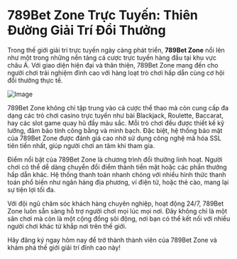 # 789Bet Zone Trực Tuyến: Thiên Đường Giải Trí Đổi Thưởng

Trong thế giới giải trí trực tuyến ngày càng phát triển, **789Bet Zone** nổi lên như một trong những nền tảng cá cược trực tuyến hàng đầu tại khu vực châu Á. Với giao diện hiện đại và thân thiện, 789Bet Zone mang đến cho người chơi trải nghiệm đỉnh cao với hàng loạt trò chơi hấp dẫn cùng cơ hội đổi thưởng thực tế.

![Image](https://github.com/user-attachments/assets/bd51ea9f-0666-407b-a7a7-98ead6de688c)

789Bet Zone không chỉ tập trung vào cá cược thể thao mà còn cung cấp đa dạng các trò chơi casino trực tuyến như bài Blackjack, Roulette, Baccarat, hay các slot game quay hũ đầy màu sắc. Mỗi trò chơi đều được thiết kế kỹ lưỡng, đảm bảo tính công bằng và minh bạch. Đặc biệt, hệ thống bảo mật của 789Bet Zone được đánh giá cao nhờ sử dụng công nghệ mã hóa SSL tiên tiến nhất, giúp người chơi an tâm khi tham gia.

Điểm nổi bật của 789Bet Zone là chương trình đổi thưởng linh hoạt. Người chơi có thể dễ dàng chuyển đổi điểm thành tiền mặt hoặc các phần thưởng hấp dẫn khác. Hệ thống thanh toán nhanh chóng với nhiều hình thức thanh toán phổ biến như ngân hàng địa phương, ví điện tử, hoặc thẻ cào, mang lại sự tiện lợi tối đa.

Với đội ngũ chăm sóc khách hàng chuyên nghiệp, hoạt động 24/7, 789Bet Zone luôn sẵn sàng hỗ trợ người chơi mọi lúc mọi nơi. Đây không chỉ là một sân chơi mà còn là một cộng đồng sôi động, nơi bạn có thể kết nối với nhiều người chơi khác từ khắp nơi trên thế giới.

Hãy đăng ký ngay hôm nay để trở thành thành viên của 789Bet Zone và khám phá thế giới giải trí đỉnh cao này!